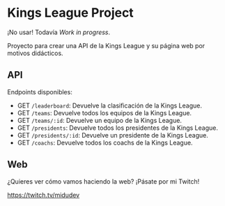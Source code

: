 # Kings League Project

¡No usar! Todavía *Work in progress*.

Proyecto para crear una API de la Kings League y su página web por motivos didácticos.

## API

Endpoints disponibles:

* GET `/leaderboard`: Devuelve la clasificación de la Kings League.
* GET `/teams`: Devuelve todos los equipos de la Kings League.
* GET `/teams/:id`: Devuelve un equipo de la Kings League.
* GET `/presidents`: Devuelve todos los presidentes de la Kings League.
* GET `/presidents/:id`: Devuelve un presidente de la Kings League.
* GET `/coachs`: Devuelve todos los coachs de la Kings League.

## Web

¿Quieres ver cómo vamos haciendo la web?
¡Pásate por mi Twitch!

https://twitch.tv/midudev